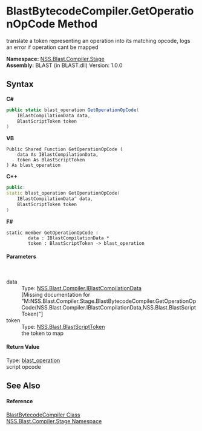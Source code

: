 # BlastBytecodeCompiler.GetOperationOpCode Method 
 

translate a token representing an operation into its matching opcode, logs an error if operation cant be mapped

**Namespace:**&nbsp;<a href="f44e629d-16ad-ce78-c6d1-bb239589698b.md">NSS.Blast.Compiler.Stage</a><br />**Assembly:**&nbsp;BLAST (in BLAST.dll) Version: 1.0.0

## Syntax

**C#**<br />
``` C#
public static blast_operation GetOperationOpCode(
	IBlastCompilationData data,
	BlastScriptToken token
)
```

**VB**<br />
``` VB
Public Shared Function GetOperationOpCode ( 
	data As IBlastCompilationData,
	token As BlastScriptToken
) As blast_operation
```

**C++**<br />
``` C++
public:
static blast_operation GetOperationOpCode(
	IBlastCompilationData^ data, 
	BlastScriptToken token
)
```

**F#**<br />
``` F#
static member GetOperationOpCode : 
        data : IBlastCompilationData * 
        token : BlastScriptToken -> blast_operation 

```


#### Parameters
&nbsp;<dl><dt>data</dt><dd>Type: <a href="d2afd70e-15cd-df6e-c1b9-6e1d3e9552bd.md">NSS.Blast.Compiler.IBlastCompilationData</a><br />\[Missing <param name="data"/> documentation for "M:NSS.Blast.Compiler.Stage.BlastBytecodeCompiler.GetOperationOpCode(NSS.Blast.Compiler.IBlastCompilationData,NSS.Blast.BlastScriptToken)"\]</dd><dt>token</dt><dd>Type: <a href="62d1b49d-7dce-3574-fe4a-2a823f309f3c.md">NSS.Blast.BlastScriptToken</a><br />the token to map</dd></dl>

#### Return Value
Type: <a href="545d7548-930f-7c02-0adc-5220144448d3.md">blast_operation</a><br />script opcode

## See Also


#### Reference
<a href="ba8ee778-19e4-b123-879f-391768337e02.md">BlastBytecodeCompiler Class</a><br /><a href="f44e629d-16ad-ce78-c6d1-bb239589698b.md">NSS.Blast.Compiler.Stage Namespace</a><br />